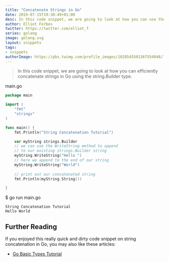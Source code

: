```yaml
---
title: "Concatenate Strings in Go"
date: 2019-07-15T19:30:49+01:00
desc: In this code snippet, we are going to look at how you can use the strings.Builder type to efficiently concatenate strings in Go.
author: Elliot Forbes
twitter: https://twitter.com/elliot_f
series: golang
image: golang.svg
layout: snippets
tags:
- snippets
authorImage: https://pbs.twimg.com/profile_images/1028545501367554048/lzr43cQv_400x400.jpg
---
```


> In this code snippet, we are going to look at how you can efficiently concatenate strings in Go using the string.Builder type.

<div class="filename"> main.go </div>

```go
package main

import (
    "fmt"
    "strings"
)

func main() {
    fmt.Println("String Concatenation Tutorial")

    var myString strings.Builder
	// we can use the WriteString method to append
	// to our existing strings.Builder string
    myString.WriteString("Hello ")
	// here we append to the end of our string
    myString.WriteString("World")
	
	// print out our concatenated string
    fmt.Println(myString.String())

}
```

<div class="filename"> $ go run main.go </div>

```output
String Concatenation Tutorial
Hello World
```

## Further Reading

If you enjoyed this really quick and dirty code snippet on string concatenation in Go, you may also like these articles:

* [Go Basic Types Tutorial](/golang/go-basic-types-tutorial/)

